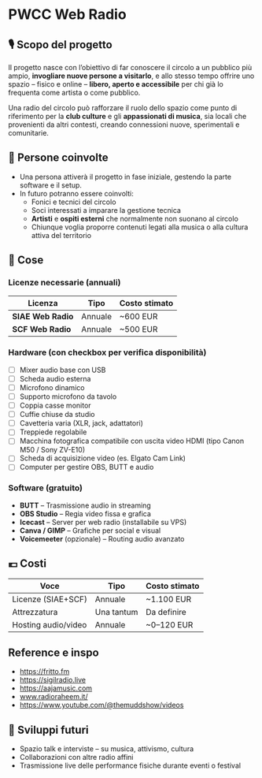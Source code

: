 # PWCC Web Radio

## 🎙️ Scopo del progetto

Il progetto nasce con l’obiettivo di far conoscere il circolo a un pubblico più ampio, **invogliare nuove persone a visitarlo**, e allo stesso tempo offrire uno spazio – fisico e online – **libero, aperto e accessibile** per chi già lo frequenta come artista o come pubblico.

Una radio del circolo può rafforzare il ruolo dello spazio come punto di riferimento per la **club culture** e gli **appassionati di musica**, sia locali che provenienti da altri contesti, creando connessioni nuove, sperimentali e comunitarie.

## 👤 Persone coinvolte

- Una persona attiverà il progetto in fase iniziale, gestendo la parte software e il setup.
- In futuro potranno essere coinvolti:
  - Fonici e tecnici del circolo
  - Soci interessati a imparare la gestione tecnica
  - **Artisti** e **ospiti esterni** che normalmente non suonano al circolo
  - Chiunque voglia proporre contenuti legati alla musica o alla cultura attiva del territorio

## 🧱 Cose

### Licenze necessarie (annuali)

| Licenza               | Tipo      | Costo stimato |
|-----------------------|-----------|----------------|
| **SIAE Web Radio**    | Annuale   | ~600 EUR       |
| **SCF Web Radio**     | Annuale   | ~500 EUR       |

### Hardware (con checkbox per verifica disponibilità)

- [ ] Mixer audio base con USB  
- [ ] Scheda audio esterna  
- [ ] Microfono dinamico  
- [ ] Supporto microfono da tavolo  
- [ ] Coppia casse monitor  
- [ ] Cuffie chiuse da studio  
- [ ] Cavetteria varia (XLR, jack, adattatori)  
- [ ] Treppiede regolabile  
- [ ] Macchina fotografica compatibile con uscita video HDMI (tipo Canon M50 / Sony ZV-E10)  
- [ ] Scheda di acquisizione video (es. Elgato Cam Link)  
- [ ] Computer per gestire OBS, BUTT e audio  

### Software (gratuito)

- **BUTT** – Trasmissione audio in streaming  
- **OBS Studio** – Regia video fissa e grafica  
- **Icecast** – Server per web radio (installabile su VPS)  
- **Canva / GIMP** – Grafiche per social e visual  
- **Voicemeeter** (opzionale) – Routing audio avanzato  

## 💶 Costi

| Voce                  | Tipo       | Costo stimato   |
|-----------------------|------------|------------------|
| Licenze (SIAE+SCF)    | Annuale    | ~1.100 EUR       |
| Attrezzatura          | Una tantum | Da definire      |
| Hosting audio/video   | Annuale    | ~0–120 EUR       |

## Reference e inspo

- https://fritto.fm
- https://sigilradio.live
- https://aajamusic.com
- www.radioraheem.it/
- https://www.youtube.com/@themuddshow/videos


## 🔄 Sviluppi futuri

- Spazio talk e interviste – su musica, attivismo, cultura  
- Collaborazioni con altre radio affini  
- Trasmissione live delle performance fisiche durante eventi o festival
